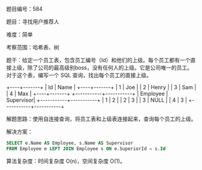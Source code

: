 题目编号：584

题目：寻找用户推荐人

难度：简单

考察范围：哈希表、树

题干：给定一个员工表，包含员工编号（Id）和他们的上级。每个员工都有一个直接上级，除了公司的最高级别boss，没有任何人的上级。它是公司唯一的员工。对于这个表，编写一个 SQL 查询，找出每个员工的直接上级。

+----+-------+
| Id | Name  |
+----+-------+
| 1  | Joe   |
| 2  | Henry |
| 3  | Sam   |
| 4  | Max   |
+----+-------+
+-----------+-----------+
| Employee  | Supervisor|
+-----------+-----------+
| 1         | 2         |
| 2         | 3         |
| 3         | NULL      |
| 4         | 3         |
+-----------+-----------+

解题思路：使用自连接查询，将员工表和上级表连接起来，查询每个员工的上级。

解决方案：

```sql
SELECT e.Name AS Employee, s.Name AS Supervisor
FROM Employee e LEFT JOIN Employee s ON e.SuperiorId = s.Id
```

算法复杂度：时间复杂度 O(n)，空间复杂度 O(1)。